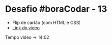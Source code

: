 # Desafio #boraCodar - 13

- Flip de cartão (com HTML e CSS)
- [Link do video](https://www.youtube.com/watch?v=3vPVW2pw5-Q)

Tempo video => 14:02
